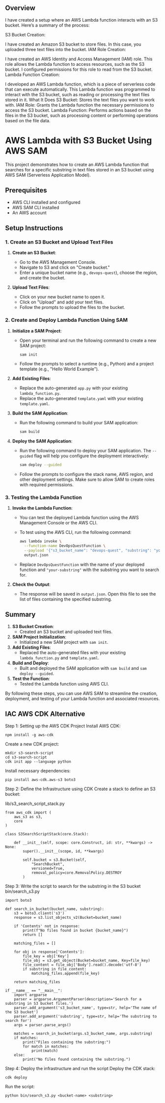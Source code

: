 ## Overview
I have  created a setup where an AWS Lambda function interacts with an S3 bucket. Here’s a summary of the process:

S3 Bucket Creation:

I have created  an Amazon S3 bucket to store files. In this case, you uploaded three text files into the bucket.
IAM Role Creation:

I have created an AWS Identity and Access Management (IAM) role. This role allows the Lambda function to access resources, such as the S3 bucket. I  configured permissions for this role to read from the S3 bucket.
Lambda Function Creation:

I developed an AWS Lambda function, which is a piece of serverless code that can execute automatically. This Lambda function was programmed to interact with the S3 bucket, such as reading or processing the text files stored in it.
What It Does
S3 Bucket: Stores the text files you want to work with.
IAM Role: Grants the Lambda function the necessary permissions to access the S3 bucket.
Lambda Function: Performs actions based on the files in the S3 bucket, such as processing content or performing operations based on the file data.


# AWS Lambda with S3 Bucket Using AWS SAM

This project demonstrates how to create an AWS Lambda function that searches for a specific substring in text files stored in an S3 bucket using AWS SAM (Serverless Application Model).

## Prerequisites

- AWS CLI installed and configured
- AWS SAM CLI installed
- An AWS account

## Setup Instructions

### 1. Create an S3 Bucket and Upload Text Files

1. **Create an S3 Bucket**:
   - Go to the AWS Management Console.
   - Navigate to S3 and click on "Create bucket."
   - Enter a unique bucket name (e.g., `devops-quest`), choose the region, and create the bucket.

2. **Upload Text Files**:
   - Click on your new bucket name to open it.
   - Click on "Upload" and add your text files.
   - Follow the prompts to upload the files to the bucket.

### 2. Create and Deploy Lambda Function Using SAM

1. **Initialize a SAM Project**:
   - Open your terminal and run the following command to create a new SAM project:

     ```sh
     sam init
     ```

   - Follow the prompts to select a runtime (e.g., Python) and a project template (e.g., "Hello World Example").

2. **Add Existing Files**:
   - Replace the auto-generated `app.py` with your existing `lambda_function.py`.
   - Replace the auto-generated `template.yaml` with your existing `template.yaml`.

3. **Build the SAM Application**:
   - Run the following command to build your SAM application:

     ```sh
     sam build
     ```

4. **Deploy the SAM Application**:
   - Run the following command to deploy your SAM application. The `--guided` flag will help you configure the deployment interactively:

     ```sh
     sam deploy --guided
     ```

   - Follow the prompts to configure the stack name, AWS region, and other deployment settings. Make sure to allow SAM to create roles with required permissions.

### 3. Testing the Lambda Function

1. **Invoke the Lambda Function**:
   - You can test the deployed Lambda function using the AWS Management Console or the AWS CLI.

   - To test using the AWS CLI, run the following command:

     ```sh
     aws lambda invoke \
       --function-name DevOpsQuestFunction \
       --payload '{"s3_bucket_name": "devops-quest", "substring": "your-substring"}' \
       output.json
     ```

   - Replace `DevOpsQuestFunction` with the name of your deployed function and `"your-substring"` with the substring you want to search for.

2. **Check the Output**:
   - The response will be saved in `output.json`. Open this file to see the list of files containing the specified substring.

## Summary

1. **S3 Bucket Creation**:
   - Created an S3 bucket and uploaded text files.
2. **SAM Project Initialization**:
   - Initialized a new SAM project with `sam init`.
3. **Add Existing Files**:
   - Replaced the auto-generated files with your existing `lambda_function.py` and `template.yaml`.
4. **Build and Deploy**:
   - Built and deployed the SAM application with `sam build` and `sam deploy --guided`.
5. **Test the Function**:
   - Tested the Lambda function using AWS CLI.

By following these steps, you can use AWS SAM to streamline the creation, deployment, and testing of your Lambda function and associated resources.



## IAC AWS CDK Alternative
Step 1: Setting up the AWS CDK Project
Install AWS CDK:

```
npm install -g aws-cdk
```
Create a new CDK project:

```
mkdir s3-search-script
cd s3-search-script
cdk init app --language python
```
Install necessary dependencies:

```
pip install aws-cdk.aws-s3 boto3
```
Step 2: Define the Infrastructure using CDK
Create a stack to define an S3 bucket:

lib/s3_search_script_stack.py

```
from aws_cdk import (
    aws_s3 as s3,
    core
)

class S3SearchScriptStack(core.Stack):

    def __init__(self, scope: core.Construct, id: str, **kwargs) -> None:
        super().__init__(scope, id, **kwargs)

        self.bucket = s3.Bucket(self, 
            "SearchBucket",
            versioned=True,
            removal_policy=core.RemovalPolicy.DESTROY 
        )
```
Step 3: Write the script to search for the substring in the S3 bucket
bin/search_s3.py

```
import boto3

def search_in_bucket(bucket_name, substring):
    s3 = boto3.client('s3')
    response = s3.list_objects_v2(Bucket=bucket_name)
    
    if 'Contents' not in response:
        print(f"No files found in bucket {bucket_name}")
        return []

    matching_files = []

    for obj in response['Contents']:
        file_key = obj['Key']
        file_obj = s3.get_object(Bucket=bucket_name, Key=file_key)
        file_content = file_obj['Body'].read().decode('utf-8')
        if substring in file_content:
            matching_files.append(file_key)

    return matching_files

if __name__ == "__main__":
    import argparse
    parser = argparse.ArgumentParser(description='Search for a substring in S3 bucket files.')
    parser.add_argument('s3_bucket_name', type=str, help='The name of the S3 bucket')
    parser.add_argument('substring', type=str, help='The substring to search for')
    args = parser.parse_args()

    matches = search_in_bucket(args.s3_bucket_name, args.substring)
    if matches:
        print("Files containing the substring:")
        for match in matches:
            print(match)
    else:
        print("No files found containing the substring.")
```


Step 4: Deploy the infrastructure and run the script
Deploy the CDK stack:

```
cdk deploy
```
Run the script:

```
python bin/search_s3.py <bucket-name> <substring>
```
